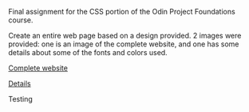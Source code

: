 Final assignment for the CSS portion of the Odin Project Foundations course.

Create an entire web page based on a design provided. 2 images were provided: one is an image of the complete website, and one has some details about some of the fonts and colors used.

[Complete website](./Reference1.png)

[Details](./Colors-fonts.png)

Testing
